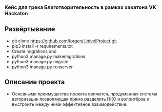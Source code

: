 ###  Кейс для трека Благотворительность в рамках хакатона VK  Hackaton

## Развёртывание

- git clone https://github.com/Iorgen/UnivolProject.git
- pip3 install -r requirements.txt
- Create migrations and 
- python3 manage.py makemigrations
- python3 manage.py migrate 
- python3 manage.py runserver


## Описание проекта 
- Основными преимущества проекта являются, продуманная система авторизации позволяющая прямо разделить НКО 
и волонтёров и выстроить между ними эффективное взаимодействие. 